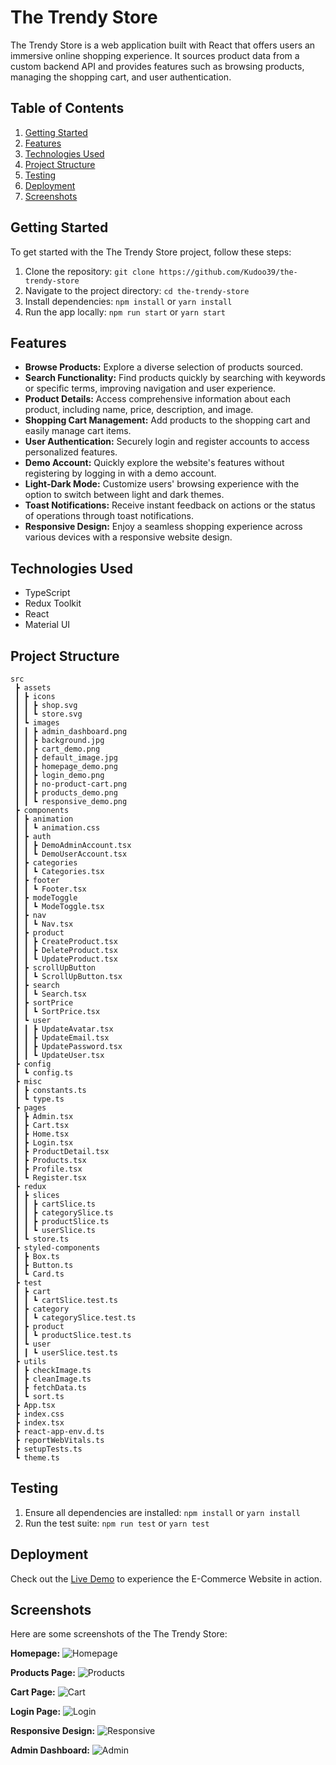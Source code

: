 # The Trendy Store

The Trendy Store is a web application built with React that offers users an immersive online shopping experience. It sources product data from a custom backend API and provides features such as browsing products, managing the shopping cart, and user authentication.

## Table of Contents

1. [Getting Started](#getting-started)
2. [Features](#features)
3. [Technologies Used](#technologies-used)
4. [Project Structure](#project-structure)
5. [Testing](#testing)
6. [Deployment](#deployment)
7. [Screenshots](#screenshots)

## Getting Started

To get started with the The Trendy Store project, follow these steps:

1. Clone the repository: `git clone https://github.com/Kudoo39/the-trendy-store`
2. Navigate to the project directory: `cd the-trendy-store`
3. Install dependencies: `npm install` or `yarn install`
4. Run the app locally: `npm run start` or `yarn start`

## Features

- **Browse Products:** Explore a diverse selection of products sourced.
- **Search Functionality:** Find products quickly by searching with keywords or specific terms, improving navigation and user experience.
- **Product Details:** Access comprehensive information about each product, including name, price, description, and image.
- **Shopping Cart Management:** Add products to the shopping cart and easily manage cart items.
- **User Authentication:** Securely login and register accounts to access personalized features.
- **Demo Account:** Quickly explore the website's features without registering by logging in with a demo account.
- **Light-Dark Mode:** Customize users' browsing experience with the option to switch between light and dark themes.
- **Toast Notifications:** Receive instant feedback on actions or the status of operations through toast notifications.
- **Responsive Design:** Enjoy a seamless shopping experience across various devices with a responsive website design.

## Technologies Used

- TypeScript
- Redux Toolkit
- React
- Material UI

## Project Structure

```
src
 ┣ assets
 ┃ ┣ icons
 ┃ ┃ ┣ shop.svg
 ┃ ┃ ┗ store.svg
 ┃ ┗ images
 ┃ ┃ ┣ admin_dashboard.png
 ┃ ┃ ┣ background.jpg
 ┃ ┃ ┣ cart_demo.png
 ┃ ┃ ┣ default_image.jpg
 ┃ ┃ ┣ homepage_demo.png
 ┃ ┃ ┣ login_demo.png
 ┃ ┃ ┣ no-product-cart.png
 ┃ ┃ ┣ products_demo.png
 ┃ ┃ ┗ responsive_demo.png
 ┣ components
 ┃ ┣ animation
 ┃ ┃ ┗ animation.css
 ┃ ┣ auth
 ┃ ┃ ┣ DemoAdminAccount.tsx
 ┃ ┃ ┗ DemoUserAccount.tsx
 ┃ ┣ categories
 ┃ ┃ ┗ Categories.tsx
 ┃ ┣ footer
 ┃ ┃ ┗ Footer.tsx
 ┃ ┣ modeToggle
 ┃ ┃ ┗ ModeToggle.tsx
 ┃ ┣ nav
 ┃ ┃ ┗ Nav.tsx
 ┃ ┣ product
 ┃ ┃ ┣ CreateProduct.tsx
 ┃ ┃ ┣ DeleteProduct.tsx
 ┃ ┃ ┗ UpdateProduct.tsx
 ┃ ┣ scrollUpButton
 ┃ ┃ ┗ ScrollUpButton.tsx
 ┃ ┣ search
 ┃ ┃ ┗ Search.tsx
 ┃ ┣ sortPrice
 ┃ ┃ ┗ SortPrice.tsx
 ┃ ┗ user
 ┃ ┃ ┣ UpdateAvatar.tsx
 ┃ ┃ ┣ UpdateEmail.tsx
 ┃ ┃ ┣ UpdatePassword.tsx
 ┃ ┃ ┗ UpdateUser.tsx
 ┣ config
 ┃ ┗ config.ts
 ┣ misc
 ┃ ┣ constants.ts
 ┃ ┗ type.ts
 ┣ pages
 ┃ ┣ Admin.tsx
 ┃ ┣ Cart.tsx
 ┃ ┣ Home.tsx
 ┃ ┣ Login.tsx
 ┃ ┣ ProductDetail.tsx
 ┃ ┣ Products.tsx
 ┃ ┣ Profile.tsx
 ┃ ┗ Register.tsx
 ┣ redux
 ┃ ┣ slices
 ┃ ┃ ┣ cartSlice.ts
 ┃ ┃ ┣ categorySlice.ts
 ┃ ┃ ┣ productSlice.ts
 ┃ ┃ ┗ userSlice.ts
 ┃ ┗ store.ts
 ┣ styled-components
 ┃ ┣ Box.ts
 ┃ ┣ Button.ts
 ┃ ┗ Card.ts
 ┣ test
 ┃ ┣ cart
 ┃ ┃ ┗ cartSlice.test.ts
 ┃ ┣ category
 ┃ ┃ ┗ categorySlice.test.ts
 ┃ ┣ product
 ┃ ┃ ┗ productSlice.test.ts
 ┃ ┗ user
 ┃ ┃ ┗ userSlice.test.ts
 ┣ utils
 ┃ ┣ checkImage.ts
 ┃ ┣ cleanImage.ts
 ┃ ┣ fetchData.ts
 ┃ ┗ sort.ts
 ┣ App.tsx
 ┣ index.css
 ┣ index.tsx
 ┣ react-app-env.d.ts
 ┣ reportWebVitals.ts
 ┣ setupTests.ts
 ┗ theme.ts
```

## Testing

1. Ensure all dependencies are installed: `npm install` or `yarn install`
2. Run the test suite: `npm run test` or `yarn test`

## Deployment

Check out the [Live Demo](https://trendy-store.netlify.app/) to experience the E-Commerce Website in action.

## Screenshots

Here are some screenshots of the The Trendy Store:

**Homepage:**
![Homepage](src/assets/images/homepage_demo.png)

**Products Page:**
![Products](src/assets/images/products_demo.png)

**Cart Page:**
![Cart](src/assets/images/cart_demo.png)

**Login Page:**
![Login](src/assets/images/login_demo.png)

**Responsive Design:**
![Responsive](src/assets/images/responsive_demo.png)

**Admin Dashboard:**
![Admin](src/assets/images/admin_dashboard.png)

